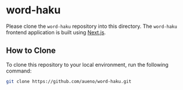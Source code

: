 # word-haku

Please clone the `word-haku` repository into this directory. The `word-haku` frontend application is built using [Next.js](https://nextjs.org/).

## How to Clone

To clone this repository to your local environment, run the following command:

```bash
git clone https://github.com/aueno/word-haku.git
```